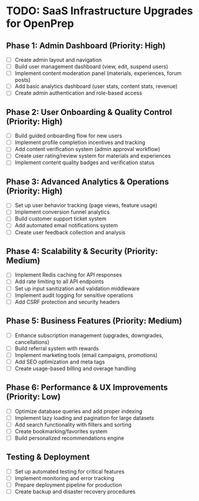 # TODO: SaaS Infrastructure Upgrades for OpenPrep

## Phase 1: Admin Dashboard (Priority: High)
- [ ] Create admin layout and navigation
- [ ] Build user management dashboard (view, edit, suspend users)
- [ ] Implement content moderation panel (materials, experiences, forum posts)
- [ ] Add basic analytics dashboard (user stats, content stats, revenue)
- [ ] Create admin authentication and role-based access

## Phase 2: User Onboarding & Quality Control (Priority: High)
- [ ] Build guided onboarding flow for new users
- [ ] Implement profile completion incentives and tracking
- [ ] Add content verification system (admin approval workflow)
- [ ] Create user rating/review system for materials and experiences
- [ ] Implement content quality badges and verification status

## Phase 3: Advanced Analytics & Operations (Priority: High)
- [ ] Set up user behavior tracking (page views, feature usage)
- [ ] Implement conversion funnel analytics
- [ ] Build customer support ticket system
- [ ] Add automated email notifications system
- [ ] Create user feedback collection and analysis

## Phase 4: Scalability & Security (Priority: Medium)
- [ ] Implement Redis caching for API responses
- [ ] Add rate limiting to all API endpoints
- [ ] Set up input sanitization and validation middleware
- [ ] Implement audit logging for sensitive operations
- [ ] Add CSRF protection and security headers

## Phase 5: Business Features (Priority: Medium)
- [ ] Enhance subscription management (upgrades, downgrades, cancellations)
- [ ] Build referral system with rewards
- [ ] Implement marketing tools (email campaigns, promotions)
- [ ] Add SEO optimization and meta tags
- [ ] Create usage-based billing and overage handling

## Phase 6: Performance & UX Improvements (Priority: Low)
- [ ] Optimize database queries and add proper indexing
- [ ] Implement lazy loading and pagination for large datasets
- [ ] Add search functionality with filters and sorting
- [ ] Create bookmarking/favorites system
- [ ] Build personalized recommendations engine

## Testing & Deployment
- [ ] Set up automated testing for critical features
- [ ] Implement monitoring and error tracking
- [ ] Prepare deployment pipeline for production
- [ ] Create backup and disaster recovery procedures
